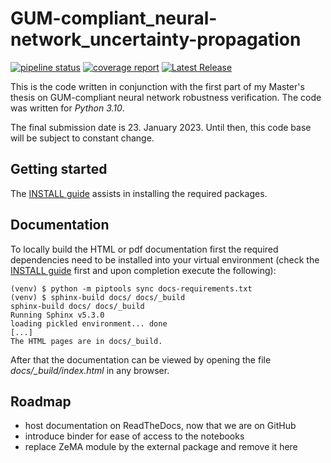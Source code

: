 # GUM-compliant_neural-network_uncertainty-propagation

[![pipeline status](https://gitlab1.ptb.de/ludwig10_masters_thesis/gum-compliant_neural-network_uncertainty-propagation/badges/main/pipeline.svg)](https://gitlab1.ptb.de/ludwig10_masters_thesis/gum-compliant_neural-network_uncertainty-propagation/-/commits/main)
[![coverage report](https://gitlab1.ptb.de/ludwig10_masters_thesis/gum-compliant_neural-network_uncertainty-propagation/badges/main/coverage.svg)](https://gitlab1.ptb.de/ludwig10_masters_thesis/gum-compliant_neural-network_uncertainty-propagation/-/commits/main)
[![Latest Release](https://gitlab1.ptb.de/ludwig10_masters_thesis/gum-compliant_neural-network_uncertainty-propagation/-/badges/release.svg)](https://gitlab1.ptb.de/ludwig10_masters_thesis/gum-compliant_neural-network_uncertainty-propagation/-/releases)

This is the code written in conjunction with the first part of my Master's thesis on 
GUM-compliant neural network robustness verification. The code was written for 
_Python 3.10_.

The final submission date is 23. January 2023. Until then, this code base will be 
subject to constant change.

## Getting started

The [INSTALL guide](INSTALL.md) assists in installing the required packages.

## Documentation

To locally build the HTML or pdf documentation first the required dependencies need 
to be installed into your virtual environment (check the [INSTALL guide](INSTALL.md) 
first and upon completion execute the following):

```shell
(venv) $ python -m piptools sync docs-requirements.txt
(venv) $ sphinx-build docs/ docs/_build
sphinx-build docs/ docs/_build
Running Sphinx v5.3.0
loading pickled environment... done
[...]
The HTML pages are in docs/_build.
```

After that the documentation can be viewed by opening the file
_docs/\_build/index.html_ in any browser.

## Roadmap

- host documentation on ReadTheDocs, now that we are on GitHub
- introduce binder for ease of access to the notebooks
- replace ZeMA module by the external package and remove it here
